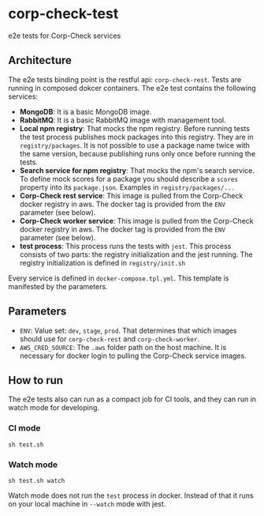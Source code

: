 # corp-check-test
e2e tests for Corp-Check services

## Architecture

The e2e tests binding point is the restful api: `corp-check-rest`. Tests are running in composed dokcer containers. The e2e test contains the following services:

- **MongoDB**: It is a basic MongoDB image.
- **RabbitMQ**: It is a basic RabbitMQ image with management tool.
- **Local npm registry**: That mocks the npm registry. Before running tests the test process publishes mock packages into this registry. They are in `registry/packages`. It is not possible to use a package name twice with the same version, because publishing runs only once before running the tests.
- **Search service for npm registry**: That mocks the npm's search service. To define mock scores for a package you should describe a `scores` property into its `package.json`. Examples in `registry/packages/...`
- **Corp-Check rest service**: This image is pulled from the Corp-Check docker registry in aws. The docker tag is provided from the `ENV` parameter (see below).
- **Corp-Check worker service**: This image is pulled from the Corp-Check docker registry in aws. The docker tag is provided from the `ENV` parameter (see below).
- **test process**: This process runs the tests with `jest`. This process consists of two parts: the registry initialization and the jest running. The registry initialization is defined in `registry/init.sh`

Every service is defined in `docker-compose.tpl.yml`. This template is manifested by the parameters.

## Parameters

- `ENV`: Value set: `dev`, `stage`, `prod`. That determines that which images should use for `corp-check-rest` and `corp-check-worker`.
- `AWS_CRED_SOURCE`: The `.aws` folder path on the host machine. It is necessary for docker login to pulling the Corp-Check service images.

## How to run

The e2e tests also can run as a compact job for CI tools, and they can run in watch mode for developing.

### CI mode

```
sh test.sh
```

### Watch mode

```
sh test.sh watch
```

Watch mode does not run the `test` process in docker. Instead of that it runs on your local machine in `--watch` mode with jest.